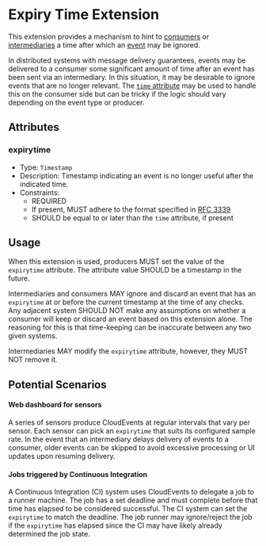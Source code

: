 # Expiry Time Extension

This extension provides a mechanism to hint to [consumers](../spec.md#consumer)
or [intermediaries](../spec.md#intermediary) a time after which an
[event](../spec.md#event) may be ignored.

In distributed systems with message delivery guarantees, events may be delivered
to a consumer some significant amount of time after an event has been sent via
an intermediary. In this situation, it may be desirable to ignore events that
are no longer relevant. The [`time` attribute](../spec.md#time) may be used
to handle this on the consumer side but can be tricky if the logic should vary
depending on the event type or producer.

## Attributes

### expirytime

- Type: `Timestamp`
- Description: Timestamp indicating an event is no longer useful after the
  indicated time.
- Constraints:
  - REQUIRED
  - If present, MUST adhere to the format specified in
    [RFC 3339](https://tools.ietf.org/html/rfc3339)
  - SHOULD be equal to or later than the `time` attribute, if present

## Usage

When this extension is used, producers MUST set the value of the `expirytime`
attribute. The attribute value SHOULD be a timestamp in the future.

Intermediaries and consumers MAY ignore and discard an event that has an
`expirytime` at or before the current timestamp at the time of any checks.
Any adjacent system SHOULD NOT make any assumptions on whether a consumer will
keep or discard an event based on this extension alone. The reasoning for this
is that time-keeping can be inaccurate between any two given systems.

Intermediaries MAY modify the `expirytime` attribute, however, they MUST NOT
remove it.

## Potential Scenarios

#### Web dashboard for sensors

A series of sensors produce CloudEvents at regular intervals that vary per
sensor. Each sensor can pick an `expirytime` that suits its configured sample
rate. In the event that an intermediary delays delivery of events to a
consumer, older events can be skipped to avoid excessive processing or UI
updates upon resuming delivery.

#### Jobs triggered by Continuous Integration

A Continuous Integration (CI) system uses CloudEvents to delegate a job to a
runner machine. The job has a set deadline and must complete before that time
has elapsed to be considered successful. The CI system can set the
`expirytime` to match the deadline. The job runner may ignore/reject the job
if the `expirytime` has elapsed since the CI may have likely already determined
the job state.
